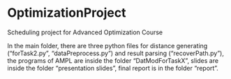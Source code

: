 # OptimizationProject
Scheduling project for Advanced Optimization Course

In the main folder, there are three python files for distance generating (“forTask2.py”, “dataPreprocess.py”) and result parsing (“recoverPath.py”), the programs of AMPL are inside the folder “DatModForTaskX”, slides are inside the folder “presentation slides”, final report is in the folder “report”.
